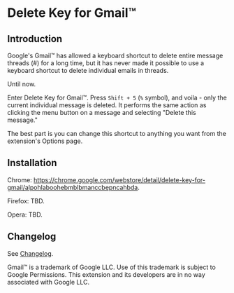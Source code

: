 # Delete Key for Gmail™

## Introduction

Google's Gmail™ has allowed a keyboard shortcut to delete entire message threads (#) for a long time, but it has never made it possible to use a keyboard shortcut to delete individual emails in threads.

Until now.

Enter Delete Key for Gmail™. Press `Shift + 5` (`%` symbol), and voila - only the current individual message is deleted. It performs the same action as clicking the menu button on a message and selecting "Delete this message."

The best part is you can change this shortcut to anything you want from the extension's Options page.

## Installation

Chrome: https://chrome.google.com/webstore/detail/delete-key-for-gmail/alpohlaboohebmblbmanccbepncahbda.

Firefox: TBD.

Opera: TBD.

## Changelog

See [Changelog](CHANGELOG.md).

Gmail™ is a trademark of Google LLC. Use of this trademark is subject to Google Permissions. This extension and its developers are in no way associated with Google LLC.